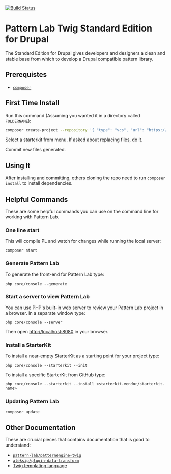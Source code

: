 [![Build Status](https://travis-ci.org/drupal-pattern-lab/edition-php-drupal-standard.svg?branch=master)](https://travis-ci.org/drupal-pattern-lab/edition-php-drupal-standard)

# Pattern Lab Twig Standard Edition for Drupal

The Standard Edition for Drupal gives developers and designers a clean and stable base from which to develop a Drupal compatible pattern library.

## Prerequistes

- [`composer`](https://getcomposer.org)

## First Time Install

Run this command (Assuming you wanted it in a directory called `FOLDERNAME`):

```bash
composer create-project --repository '{ "type": "vcs", "url": "https://github.com/drupal-pattern-lab/edition-php-drupal-standard" }' pattern-lab/edition-drupal-standard
```

Select a starterkit from menu. If asked about replacing files, do it.

Commit new files generated.

## Using It

After installing and committing, others cloning the repo need to run `composer install` to install dependencies.

## Helpful Commands

These are some helpful commands you can use on the command line for working with Pattern Lab.

### One line start

This will compile PL and watch for changes while running the local server:

    composer start

### Generate Pattern Lab

To generate the front-end for Pattern Lab type:

    php core/console --generate

### Start a server to view Pattern Lab

You can use PHP's built-in web server to review your Pattern Lab project in a browser. In a separate window type:

    php core/console --server

Then open [http://localhost:8080](http://localhost:8080) in your browser.

### Install a StarterKit

To install a near-empty StarterKit as a starting point for your project type:

    php core/console --starterkit --init

To install a specific StarterKit from GitHub type:

    php core/console --starterkit --install <starterkit-vendor/starterkit-name>

### Updating Pattern Lab

	composer update

## Other Documentation

These are crucial pieces that contains documentation that is good to understand:

- [`pattern-lab/patternengine-twig`](https://github.com/pattern-lab/patternengine-php-twig)
- [`aleksip/plugin-data-transform`](https://github.com/aleksip/plugin-data-transform)
- [Twig templating language](http://twig.sensiolabs.org/documentation)
